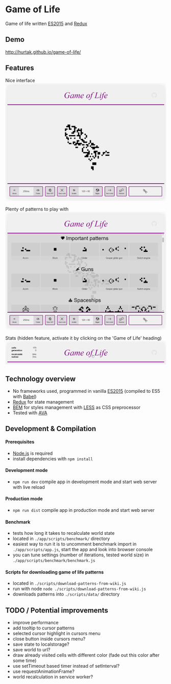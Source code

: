 # Game of Life

Game of life written [ES2015](https://babeljs.io/docs/learn-es2015/) and [Redux](http://redux.js.org/)

## Demo

http://hurtak.github.io/game-of-life/

## Features

Nice interface
![Game of life interface preview](./resources/main.png)

Plenty of patterns to play with
![Menu with patterns](./resources/patterns.png)

Stats (hidden feature, activate it by clicking on the 'Game of Life' heading)
![Stats](./resources/stats.png)

## Technology overview

- No frameworks used, programmed in vanilla [ES2015](https://babeljs.io/docs/learn-es2015/) (compiled to ES5 with [Babel](https://babeljs.io/))
- [Redux](http://redux.js.org/) for state management
- [BEM](https://css-tricks.com/bem-101/) for styles management with [LESS](http://lesscss.org/) as CSS preprocessor
- Tested with [AVA](https://github.com/sindresorhus/ava)

## Development & Compilation

#### Prerequisites

- [Node.js](http://nodejs.org) is required
- install dependencies with `npm install`

#### Development mode

- `npm run dev` compile app in development mode and start web server with live reload

#### Production mode

- `npm run dist` compile app in production mode and start web server

#### Benchmark

- tests how long it takes to recalculate world state
- located in `./app/scripts/benchmark/` directory
- easiest way to run it is to uncomment benchmark import in `./app/scripts/app.js`, start the app and look into browser console
- you can tune settings (number of iterations, tested world size) in `./app/scripts/benchmark/benchmark.js`

#### Scripts for downloading game of life patterns

- located in `./scripts/download-patterns-from-wiki.js`
- run with node `node ./scripts/download-patterns-from-wiki.js`
- downloads patterns into `./scripts/data/` directory

## TODO / Potential improvements

- improve performance
- add tooltip to cursor patterns
- selected cursor highlight in cursors menu
- close button inside cursors menu?
- save state to localstorage?
- save world to url?
- draw already visited cells with different color (fade out this color after some time)
- use setTimeout based timer instead of setInterval?
- use requestAnimationFrame?
- world recalculation in service worker?
